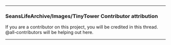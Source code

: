 ***

### SeansLifeArchive/Images/TinyTower Contributor attribution

If you are a contributor on this project, you will be credited in this thread. @all-contributors will be helping out here.

***
